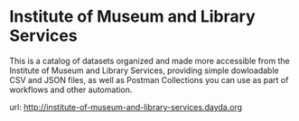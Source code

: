 # Institute of Museum and Library Services

This is a catalog of datasets organized and made more accessible from the Institute of Museum and Library Services, providing simple dowloadable CSV and JSON files, as well as Postman Collections you can use as part of workflows and other automation.

url: http://institute-of-museum-and-library-services.dayda.org

